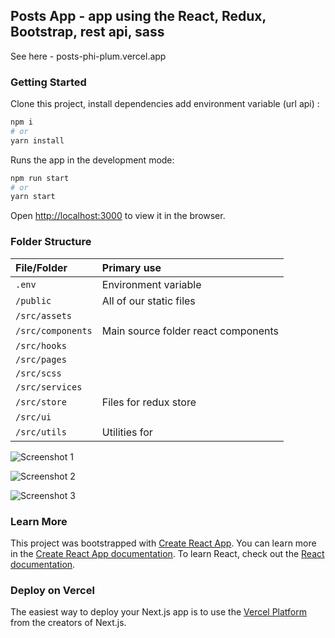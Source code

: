 ##  Posts App - app using the React, Redux, Bootstrap, rest api, sass

See here - posts-phi-plum.vercel.app

### Getting Started

Clone this project, install dependencies add environment variable (url api) :

```bash
npm i
# or
yarn install
```

Runs the app in the development mode:

```bash
npm run start
# or
yarn start
```

Open [http://localhost:3000](http://localhost:3000) to view it in the browser.

### Folder Structure
 
| File/Folder  	   									| Primary use    																								|
| :-------------------------------- | :------------------------------------------------------------ |
| `.env`	          			 					| Environment variable																					|
| `/public`          			 					| All of our static files																				|
| `/src/assets`			         				|  																															|
| `/src/components`       					| Main source folder react components    												|
| `/src/hooks`			         				|  																															|
| `/src/pages`			         				|  																															|
| `/src/scss`			  	       				|  																															|
| `/src/services`		         				|  																															|
| `/src/store`			         				| Files for redux store 																				|
| `/src/ui`					         				|  																															|
| `/src/utils`			         				| Utilities for 												 												|


![Screenshot 1](/public/shots/shot1.jpg)

![Screenshot 2](/public/shots/shot2.jpg)

![Screenshot 3](/public/shots/shot3.jpg)

### Learn More

This project was bootstrapped with [Create React App](https://github.com/facebook/create-react-app).
You can learn more in the [Create React App documentation](https://facebook.github.io/create-react-app/docs/getting-started).
To learn React, check out the [React documentation](https://reactjs.org/).

### Deploy on Vercel

The easiest way to deploy your Next.js app is to use the [Vercel Platform](https://vercel.com/new?utm_medium=default-template&filter=next.js&utm_source=create-next-app&utm_campaign=create-next-app-readme) from the creators of Next.js.
